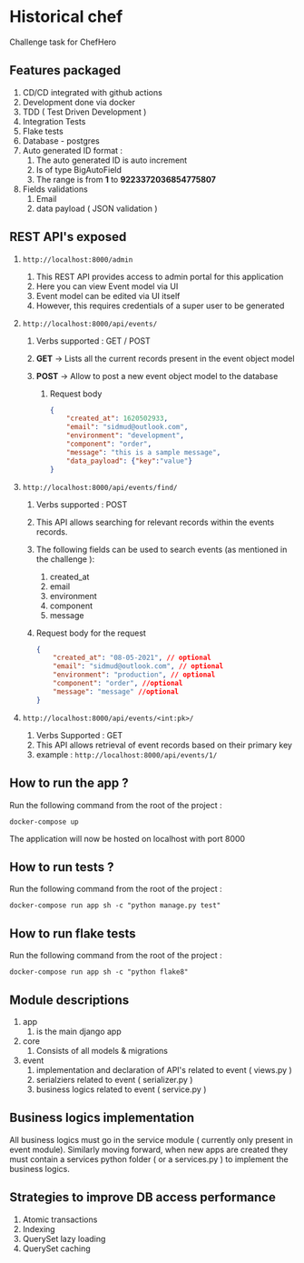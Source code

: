 # Historical chef
Challenge task for ChefHero

## Features packaged
1. CD/CD integrated with github actions
2. Development done via docker
3. TDD ( Test Driven Development )
4. Integration Tests
5. Flake tests
6. Database - postgres
8. Auto generated ID format :
   1. The auto generated ID is auto increment
   2. Is of type BigAutoField
   3. The range is from **1** to **9223372036854775807**
9. Fields validations
   1. Email
   2. data payload ( JSON validation )



## REST API's exposed

1. ```http://localhost:8000/admin```

   1. This REST API provides access to admin portal for this application
   2. Here you can view Event model via UI
   3. Event model can be edited via UI itself
   4. However, this requires credentials of a super user to be generated

   

2. ```http://localhost:8000/api/events/```

   1. Verbs supported : GET / POST

   2. **GET** -> Lists all the current records present in the event object model

   3. **POST** -> Allow to post a new event object model to the database

      1. Request body

         ```json
         {
             "created_at": 1620502933,
             "email": "sidmud@outlook.com",
             "environment": "development",
             "component": "order",
             "message": "this is a sample message",
             "data_payload": {"key":"value"}
         }
         ```

         

3. ```http://localhost:8000/api/events/find/```

   1. Verbs supported : POST

   2. This API allows searching for relevant records within the events records.

   3. The following fields can be used to search events (as mentioned in the challenge ): 

      1. created_at
      2. email
      3. environment
      4. component
      5. message

   4. Request body for the request

      ```json
      {
          "created_at": "08-05-2021", // optional
          "email": "sidmud@outlook.com", // optional
          "environment": "production", // optional
          "component": "order", //optional
          "message": "message" //optional
      }
      ```

4. ```http://localhost:8000/api/events/<int:pk>/```
   1. Verbs Supported : GET
   2. This API allows retrieval  of event records based on their primary key
   3. example : ```http://localhost:8000/api/events/1/```

## How to run the app ?

Run the following command from the root of the project : 

```docker-compose up```

The application will now be hosted on localhost with port 8000

## How to run tests ?

Run the following command from the root of the project :

```docker-compose run app sh -c "python manage.py test"```

## How to run flake tests

Run the following command from the root of the project :

```docker-compose run app sh -c "python flake8"```



## Module descriptions

1. app
   1. is the main django app
2. core
   1. Consists of all models & migrations
3. event
   1. implementation and declaration of API's related to event ( views.py )
   2. serialziers related to event ( serializer.py )
   3. business logics related to event ( service.py )



## Business logics implementation

All business logics must go in the service module ( currently only present in event module). Similarly moving forward, when new apps are created they must contain a services python folder ( or a services.py ) to implement the business logics.



## Strategies to improve DB access performance

1. Atomic transactions
2. Indexing
3. QuerySet lazy loading
4. QuerySet caching